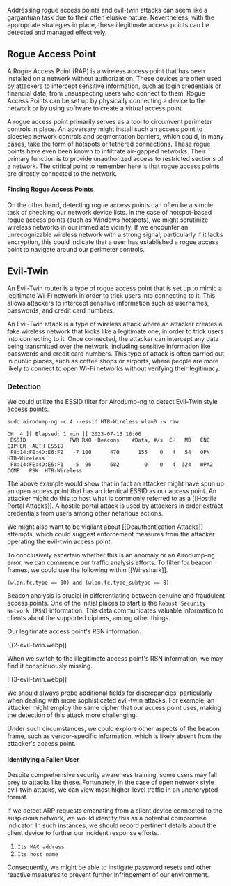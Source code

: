 Addressing rogue access points and evil-twin attacks can seem like a gargantuan task due to their often elusive nature. Nevertheless, with the appropriate strategies in place, these illegitimate access points can be detected and managed effectively.

## Rogue Access Point

A Rogue Access Point (RAP) is a wireless access point that has been installed on a network without authorization. These devices are often used by attackers to intercept sensitive information, such as login credentials or financial data, from unsuspecting users who connect to them. Rogue Access Points can be set up by physically connecting a device to the network or by using software to create a virtual access point.

A rogue access point primarily serves as a tool to circumvent perimeter controls in place. An adversary might install such an access point to sidestep network controls and segmentation barriers, which could, in many cases, take the form of hotspots or tethered connections. These rogue points have even been known to infiltrate air-gapped networks. Their primary function is to provide unauthorized access to restricted sections of a network. The critical point to remember here is that rogue access points are directly connected to the network.
#### Finding Rogue Access Points

On the other hand, detecting rogue access points can often be a simple task of checking our network device lists. In the case of hotspot-based rogue access points (such as Windows hotspots), we might scrutinize wireless networks in our immediate vicinity. If we encounter an unrecognizable wireless network with a strong signal, particularly if it lacks encryption, this could indicate that a user has established a rogue access point to navigate around our perimeter controls.
## Evil-Twin

An Evil-Twin router is a type of rogue access point that is set up to mimic a legitimate Wi-Fi network in order to trick users into connecting to it. This allows attackers to intercept sensitive information such as usernames, passwords, and credit card numbers.

An Evil-Twin attack is a type of wireless attack where an attacker creates a fake wireless network that looks like a legitimate one, in order to trick users into connecting to it. Once connected, the attacker can intercept any data being transmitted over the network, including sensitive information like passwords and credit card numbers. This type of attack is often carried out in public places, such as coffee shops or airports, where people are more likely to connect to open Wi-Fi networks without verifying their legitimacy.

### Detection 

We could utilize the ESSID filter for Airodump-ng to detect Evil-Twin style access points.

```shell-session
sudo airodump-ng -c 4 --essid HTB-Wireless wlan0 -w raw

CH  4 ][ Elapsed: 1 min ][ 2023-07-13 16:06    
 BSSID              PWR RXQ  Beacons    #Data, #/s  CH   MB   ENC CIPHER  AUTH ESSID
 F8:14:FE:4D:E6:F2   -7 100      470      155    0   4   54   OPN              HTB-Wireless
 F8:14:FE:4D:E6:F1   -5  96      682        0    0   4  324   WPA2 CCMP   PSK  HTB-Wireless 
```

The above example would show that in fact an attacker might have spun up an open access point that has an identical ESSID as our access point. An attacker might do this to host what is commonly referred to as a [[Hostile Portal Attacks]]. A hostile portal attack is used by attackers in order extract credentials from users among other nefarious actions.

We might also want to be vigilant about [[Deauthentication Attacks]] attempts, which could suggest enforcement measures from the attacker operating the evil-twin access point.

To conclusively ascertain whether this is an anomaly or an Airodump-ng error, we can commence our traffic analysis efforts. To filter for beacon frames, we could use the following within [[Wireshark]].

```
(wlan.fc.type == 00) and (wlan.fc.type_subtype == 8)
```

Beacon analysis is crucial in differentiating between genuine and fraudulent access points. One of the initial places to start is the `Robust Security Network (RSN)` information. This data communicates valuable information to clients about the supported ciphers, among other things.

Our legitimate access point's RSN information.

![[2-evil-twin.webp]]

When we switch to the illegitimate access point's RSN information, we may find it conspicuously missing.

![[3-evil-twin.webp]]

We should always probe additional fields for discrepancies, particularly when dealing with more sophisticated evil-twin attacks. For example, an attacker might employ the same cipher that our access point uses, making the detection of this attack more challenging.

Under such circumstances, we could explore other aspects of the beacon frame, such as vendor-specific information, which is likely absent from the attacker's access point.

#### Identifying a Fallen User

Despite comprehensive security awareness training, some users may fall prey to attacks like these. Fortunately, in the case of open network style evil-twin attacks, we can view most higher-level traffic in an unencrypted format.

If we detect ARP requests emanating from a client device connected to the suspicious network, we would identify this as a potential compromise indicator. In such instances, we should record pertinent details about the client device to further our incident response efforts.

1. `Its MAC address`
2. `Its host name`

Consequently, we might be able to instigate password resets and other reactive measures to prevent further infringement of our environment.